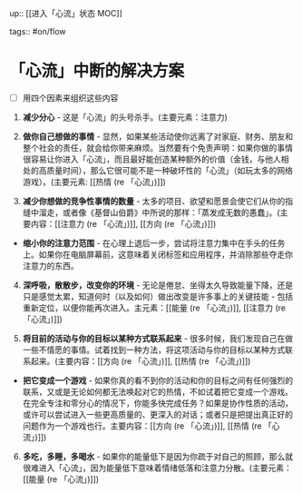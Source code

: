 up:: [[进入「心流」状态  MOC]]

tags:: #on/flow 

# 「心流」中断的解决方案
- [ ] 用四个因素来组织这些内容

1. **减少分心** - 这是「心流」的头号杀手。(主要元素：注意力)
    
2. **做你自己想做的事情** - 显然，如果某些活动使你远离了对家庭、财务、朋友和整个社会的责任，就会给你带来麻烦。当然要有个免责声明：如果你做的事情很容易让你进入「心流」，而且最好能创造某种额外的价值（金钱，与他人相处的高质量时间），那么它很可能不是一种破坏性的「心流」（如玩太多的网络游戏）。(主要元素: [[热情 (re 「心流」)]])
    
3. **减少你想做的竞争性事情的数量** - 太多的项目、欲望和愿景会使它们从你的指缝中溜走，或者像《基督山伯爵》中所说的那样：「蒸发成无数的愚蠢」。(主要内容：[[注意力 (re 「心流」)]], [[方向 (re 「心流」)]])  
  - **缩小你的注意力范围** - 在心理上退后一步，尝试将注意力集中在手头的任务上。如果你在电脑屏幕前，这意味着关闭标签和应用程序，并消除那些夺走你注意力的东西。
    
4. **深呼吸，散散步，改变你的环境** - 无论是倦怠、坐得太久导致能量下降，还是只是感觉太累，知道何时（以及如何）做出改变是许多事上的关键技能 - 包括重新定位，以便你能再次进入。主元素：[[能量 (re 「心流」)]], [[注意力 (re 「心流」)]])
    
5. **将目前的活动与你的目标以某种方式联系起来** - 很多时候，我们发现自己在做一些不情愿的事情。试着找到一种方法，将这项活动与你的目标以某种方式联系起来。(主要内容：[[方向 (re 「心流」)]], [[热情 (re 「心流」)]])  
  - **把它变成一个游戏** - 如果你真的看不到你的活动和你的目标之间有任何强烈的联系，又或是无论如何都无法唤起对它的热情，不如试着把它变成一个游戏。在完全专注和零分心的情况下，你能多快完成任务？如果是协作性质的活动，或许可以尝试进入一些更高质量的、更深入的对话；或者只是把提出真正好的问题作为一个游戏也行。主要内容：[[方向 (re 「心流」)]], [[热情 (re 「心流」)]])
    
6. **多吃，多睡，多喝水** - 如果你的能量低下是因为你疏于对自己的照顾，那么就很难进入「心流」，因为能量低下意味着情绪低落和注意力分散。(主要元素：[[能量 (re 「心流」)]])
